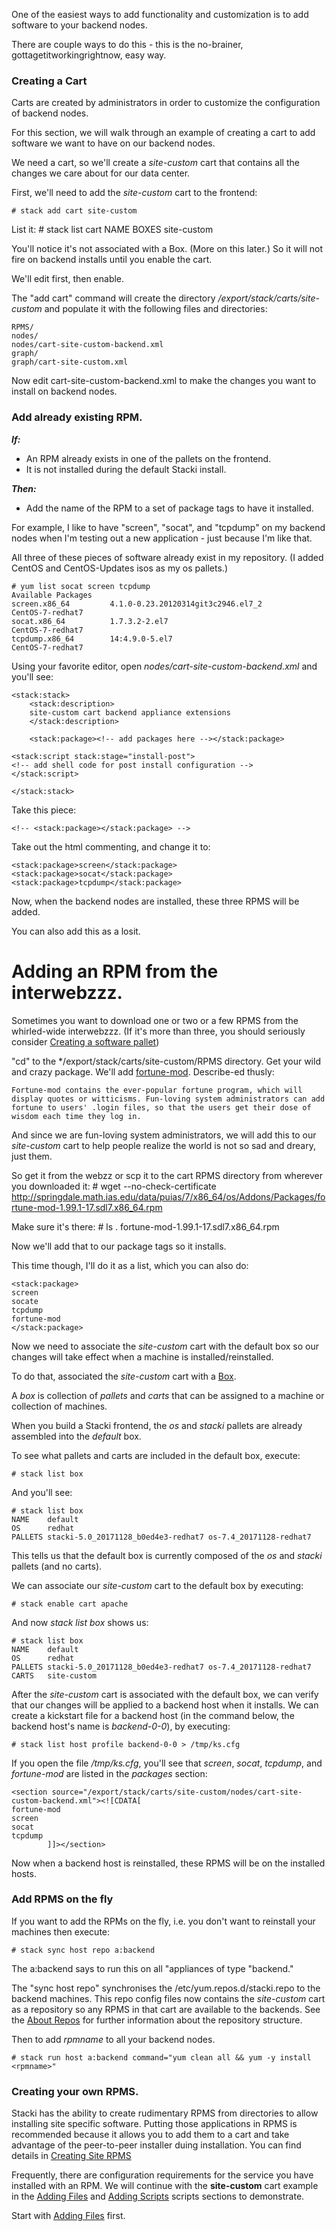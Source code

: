 One of the easiest ways to add functionality and customization is to add software to your backend nodes.

There are couple ways to do this - this is the no-brainer, gottagetitworkingrightnow, easy way.

### Creating a Cart

Carts are created by administrators in order to customize the configuration of backend nodes.

For this section, we will walk through an example of creating a cart to
add software we want to have on our backend nodes.

We need a cart, so we'll create a *site-custom* cart that contains all the changes we care about for our data center.

First, we'll need to add the *site-custom* cart to the frontend:

	# stack add cart site-custom

List it:
	# stack list cart
	NAME        BOXES
	site-custom

You'll notice it's not associated with a Box. (More on this later.) So it will not fire on backend installs until you enable the cart.

We'll edit first, then enable.

The "add cart" command will create the directory */export/stack/carts/site-custom* and populate it with the following files and directories:

```
RPMS/
nodes/
nodes/cart-site-custom-backend.xml
graph/
graph/cart-site-custom.xml
```

Now edit cart-site-custom-backend.xml to make the changes you want to install on backend nodes.

### Add already existing RPM.

***If:***
* An RPM already exists in one of the pallets on the frontend.
* It is not installed during the default Stacki install.


***Then:***
* Add the name of the RPM to a set of package tags to have it installed.

For example, I like to have "screen", "socat", and "tcpdump" on my backend nodes when I'm testing out a new application - just because I'm like that.

All three of these pieces of software already exist in my repository. (I added CentOS and CentOS-Updates isos as my os pallets.)

```
# yum list socat screen tcpdump
Available Packages
screen.x86_64         4.1.0-0.23.20120314git3c2946.el7_2        CentOS-7-redhat7
socat.x86_64          1.7.3.2-2.el7                             CentOS-7-redhat7
tcpdump.x86_64        14:4.9.0-5.el7                            CentOS-7-redhat7
```

Using your favorite editor, open *nodes/cart-site-custom-backend.xml* and you'll see:

```
<stack:stack>
	<stack:description>
	site-custom cart backend appliance extensions
	</stack:description>

	<stack:package><!-- add packages here --></stack:package>

<stack:script stack:stage="install-post">
<!-- add shell code for post install configuration -->
</stack:script>

</stack:stack>
```

Take this piece:

```
<!-- <stack:package></stack:package> -->
```

Take out the html commenting, and change it to:

```
<stack:package>screen</stack:package>
<stack:package>socat</stack:package>
<stack:package>tcpdump</stack:package>
```

Now, when the backend nodes are installed, these three RPMS will be added.

You can also add this as a losit.
# Adding an RPM from the interwebzzz.

Sometimes you want to download one or two or a few RPMS from the whirled-wide interwebzzz. (If it's more than three, you should seriously consider [Creating a software pallet](Creating-Simple-Pallets))

"cd" to the */export/stack/carts/site-custom/RPMS directory. Get your wild and crazy package. We'll add [fortune-mod](https://centos.pkgs.org/7/puias-x86_64/fortune-mod-1.99.1-17.sdl7.x86_64.rpm.html). Describe-ed thusly:


	Fortune-mod contains the ever-popular fortune program, which will
	display quotes or witticisms. Fun-loving system administrators can add
	fortune to users' .login files, so that the users get their dose of
	wisdom each time they log in.

And since we are fun-loving system administrators, we will add this to our *site-custom* cart to help people realize the world is not so sad and dreary, just them.

So get it from the webzz or scp it to the cart RPMS directory from wherever you downloaded it:
	# wget --no-check-certificate http://springdale.math.ias.edu/data/puias/7/x86_64/os/Addons/Packages/fortune-mod-1.99.1-17.sdl7.x86_64.rpm

Make sure it's there:
	# ls .
	fortune-mod-1.99.1-17.sdl7.x86_64.rpm


Now we'll add that to our package tags so it installs.

This time though, I'll do it as a list, which you can also do:

```
<stack:package>
screen
socate
tcpdump
fortune-mod
</stack:package>
```

Now we need to associate the *site-custom* cart with the default box so our changes will take effect when a machine is installed/reinstalled.

To do that, associated the *site-custom* cart with a [Box](Boxes).

A *box* is collection of *pallets* and *carts* that can be assigned to a machine or collection of machines.

When you build a Stacki frontend, the *os* and *stacki* pallets are already
assembled into the *default* box.

To see what pallets and carts are included in the default box,
execute:

	# stack list box

And you'll see:

```
# stack list box
NAME    default
OS      redhat
PALLETS stacki-5.0_20171128_b0ed4e3-redhat7 os-7.4_20171128-redhat7
```

This tells us that the default box is currently composed of the
*os* and *stacki* pallets (and no carts).

We can associate our *site-custom* cart to the default box by executing:

	# stack enable cart apache

And now *stack list box* shows us:

```
# stack list box
NAME    default
OS      redhat
PALLETS stacki-5.0_20171128_b0ed4e3-redhat7 os-7.4_20171128-redhat7
CARTS   site-custom
```

After the *site-custom* cart is associated with the default box, we can verify that our changes will be applied to a backend host when it installs.
We can create a kickstart file for a backend host (in the command below,
the backend host's name is *backend-0-0*), by executing:

	# stack list host profile backend-0-0 > /tmp/ks.cfg

If you open the file */tmp/ks.cfg*, you'll see that *screen*, *socat*, *tcpdump*, and *fortune-mod* are listed in the
*packages* section:

```
<section source="/export/stack/carts/site-custom/nodes/cart-site-custom-backend.xml"><![CDATA[
fortune-mod
screen
socat
tcpdump
        ]]></section>
```

Now when a backend host is reinstalled, these RPMS will be on the installed hosts.


### Add RPMS on the fly
If you want to add the RPMs on the fly, i.e. you don't want to reinstall your machines then execute:

	# stack sync host repo a:backend

The a:backend says to run this on all "appliances of type "backend."

The "sync host repo" synchronises the /etc/yum.repos.d/stacki.repo to the backend machines. This repo config files now contains the *site-custom* cart as a repository so any RPMS in that cart are available to the backends. See the [About Repos](About-Repos) for further information about the repository structure.

Then to add *rpmname* to all your backend nodes.

	# stack run host a:backend command="yum clean all && yum -y install <rpmname>"

### Creating your own RPMS.

Stacki has the ability to create rudimentary RPMS from directories to allow installing site specific software. Putting those applications in RPMS is recommended because it allows you to add them to a cart and take advantage of the peer-to-peer installer duing installation. You can find details in [Creating Site RPMS](Creating-Site-RPMS)

Frequently, there are configuration requirements for the service you have installed with an RPM. We will continue with the **site-custom** cart example in the [Adding Files](Adding-Files) and [Adding Scripts](Adding-Scripts) scripts sections to demonstrate.

Start with [Adding Files](Adding-Files) first.

